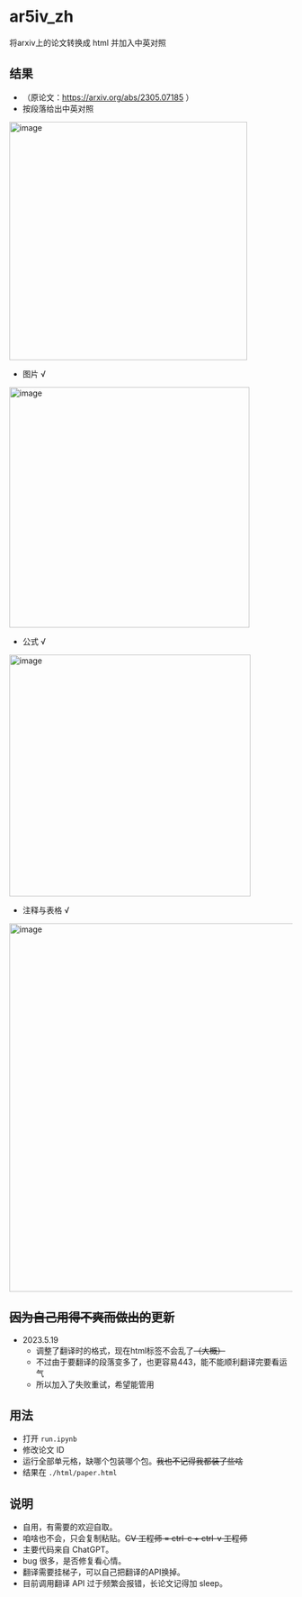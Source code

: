 # ar5iv_zh
 将arxiv上的论文转换成 html 并加入中英对照

 ## 结果
 - （原论文：https://arxiv.org/abs/2305.07185 ）
 - 按段落给出中英对照
 
 <img width="423" alt="image" src="https://github.com/2793145003/ar5iv_zh/assets/24595900/486a6f2c-74bf-4ed4-8fe4-6f85502f4e69">
 
 - 图片 √
 
 <img width="427" alt="image" src="https://github.com/2793145003/ar5iv_zh/assets/24595900/f0b403aa-8f9e-4e94-9b0e-f175cf6dec83">
 
 - 公式 √
 
 <img width="429" alt="image" src="https://github.com/2793145003/ar5iv_zh/assets/24595900/91dc7983-0b50-4d48-9b54-38e9da43f0ef">
 
 - 注释与表格 √

<img width="654" alt="image" src="https://github.com/2793145003/ar5iv_zh/assets/24595900/f09ed19b-f4dd-4c94-a6b4-33db31bd30e7">

## ~~因为自己用得不爽而做出的~~更新
- 2023.5.19
    - 调整了翻译时的格式，现在html标签不会乱了~~（大概）~~
    - 不过由于要翻译的段落变多了，也更容易443，能不能顺利翻译完要看运气
    - 所以加入了失败重试，希望能管用

 ## 用法
 - 打开 `run.ipynb`
 - 修改论文 ID
 - 运行全部单元格，缺哪个包装哪个包。~~我也不记得我都装了些啥~~
 - 结果在 `./html/paper.html`

## 说明
- 自用，有需要的欢迎自取。
- 咱啥也不会，只会复制粘贴。~~CV 工程师 = ctrl-c + ctrl-v 工程师~~
- 主要代码来自 ChatGPT。
- bug 很多，是否修复看心情。
- 翻译需要挂梯子，可以自己把翻译的API换掉。
- 目前调用翻译 API 过于频繁会报错，长论文记得加 sleep。
